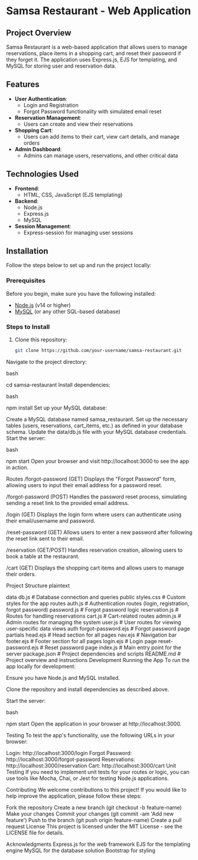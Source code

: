 # Samsa Restaurant - Web Application

## Project Overview

Samsa Restaurant is a web-based application that allows users to manage reservations, place items in a shopping cart, and reset their password if they forget it. The application uses Express.js, EJS for templating, and MySQL for storing user and reservation data.

## Features

- **User Authentication**: 
  - Login and Registration
  - Forgot Password functionality with simulated email reset
- **Reservation Management**:
  - Users can create and view their reservations
- **Shopping Cart**: 
  - Users can add items to their cart, view cart details, and manage orders
- **Admin Dashboard**:
  - Admins can manage users, reservations, and other critical data

## Technologies Used

- **Frontend**: 
  - HTML, CSS, JavaScript (EJS templating)
- **Backend**:
  - Node.js
  - Express.js
  - MySQL
- **Session Management**: 
  - Express-session for managing user sessions

## Installation

Follow the steps below to set up and run the project locally:

### Prerequisites

Before you begin, make sure you have the following installed:

- [Node.js](https://nodejs.org/en/) (v14 or higher)
- [MySQL](https://www.mysql.com/) (or any other SQL-based database)

### Steps to Install

1. Clone this repository:

   ```bash
   git clone https://github.com/your-username/samsa-restaurant.git


Navigate to the project directory:

bash

cd samsa-restaurant
Install dependencies:

bash

npm install
Set up your MySQL database:

Create a MySQL database named samsa_restaurant.
Set up the necessary tables (users, reservations, cart_items, etc.) as defined in your database schema.
Update the data/db.js file with your MySQL database credentials.
Start the server:

bash

npm start
Open your browser and visit http://localhost:3000 to see the app in action.

Routes
/forgot-password (GET)
Displays the "Forgot Password" form, allowing users to input their email address for a password reset.

/forgot-password (POST)
Handles the password reset process, simulating sending a reset link to the provided email address.

/login (GET)
Displays the login form where users can authenticate using their email/username and password.

/reset-password (GET)
Allows users to enter a new password after following the reset link sent to their email.

/reservation (GET/POST)
Handles reservation creation, allowing users to book a table at the restaurant.

/cart (GET)
Displays the shopping cart items and allows users to manage their orders.

Project Structure
plaintext


 data
db.js                  # Database connection and queries
public
styles.css             # Custom styles for the app
routes
auth.js                # Authentication routes (login, registration, forgot password)
password.js            # Forgot password logic
 reservation.js         # Routes for handling reservations
cart.js                # Cart-related routes
 admin.js               # Admin routes for managing the system
 user.js                # User routes for viewing user-specific data
views
auth
forgot-password.ejs   # Forgot password page
 partials
 head.ejs              # Head section for all pages
 nav.ejs               # Navigation bar
footer.ejs            # Footer section for all pages
 login.ejs                 # Login page
 reset-password.ejs        # Reset password page
 index.js                    # Main entry point for the server
 package.json                 # Project dependencies and scripts
 README.md                    # Project overview and instructions
Development
Running the App
To run the app locally for development:

Ensure you have Node.js and MySQL installed.

Clone the repository and install dependencies as described above.

Start the server:

bash

npm start
Open the application in your browser at http://localhost:3000.

Testing
To test the app's functionality, use the following URLs in your browser:

Login: http://localhost:3000/login
Forgot Password: http://localhost:3000/forgot-password
Reservations: http://localhost:3000/reservation
Cart: http://localhost:3000/cart
Unit Testing
If you need to implement unit tests for your routes or logic, you can use tools like Mocha, Chai, or Jest for testing Node.js applications.

Contributing
We welcome contributions to this project! If you would like to help improve the application, please follow these steps:

Fork the repository
Create a new branch (git checkout -b feature-name)
Make your changes
Commit your changes (git commit -am 'Add new feature')
Push to the branch (git push origin feature-name)
Create a pull request
License
This project is licensed under the MIT License - see the LICENSE file for details.

Acknowledgments
Express.js for the web framework
EJS for the templating engine
MySQL for the database solution
Bootstrap for styling
